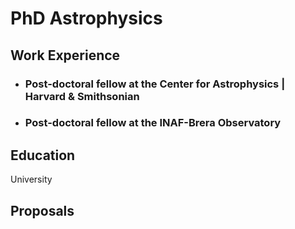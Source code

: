 # PhD Astrophysics

## Work Experience
- ### Post-doctoral fellow at the Center for Astrophysics | Harvard & Smithsonian
- ### Post-doctoral fellow at the INAF-Brera Observatory

## Education
University


## Proposals

